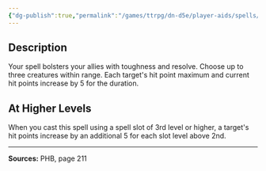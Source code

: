 ```yaml
---
{"dg-publish":true,"permalink":"/games/ttrpg/dn-d5e/player-aids/spells/level-2/aid/","tags":["TTRPG/DND/5e","verbal","somatic","material","Spell"],"noteIcon":""}
---
```



## Description
Your spell bolsters your allies with toughness and resolve.
Choose up to three creatures within range.
Each target's hit point maximum and current hit points increase by 5 for the duration.

## At Higher Levels
When you cast this spell using a spell slot of 3rd level or higher, a target's hit points increase by an additional 5 for each slot level above 2nd.

---

**Sources:** PHB, page 211
